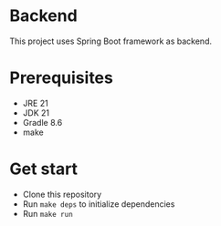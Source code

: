 # Backend
This project uses Spring Boot framework as backend.

# Prerequisites
- JRE 21
- JDK 21
- Gradle 8.6
- make

# Get start
- Clone this repository
- Run `make deps` to initialize dependencies
- Run `make run`
